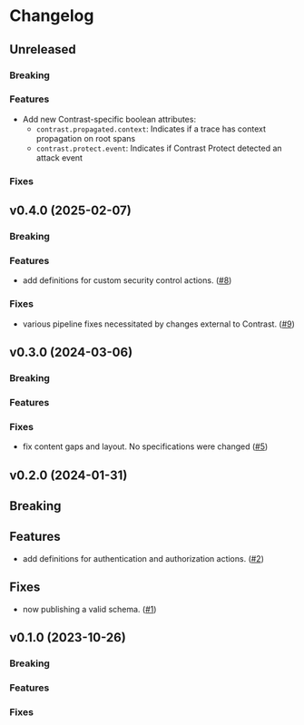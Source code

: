 # Changelog

## Unreleased

### Breaking

### Features

- Add new Contrast-specific boolean attributes:
  - `contrast.propagated.context`: Indicates if a trace has context propagation on root spans
  - `contrast.protect.event`: Indicates if Contrast Protect detected an attack event

### Fixes

## v0.4.0 (2025-02-07)

### Breaking

### Features

- add definitions for custom security control actions.
  ([#8](https://github.com/Contrast-Security-OSS/secobs-semantic-conventions/pull/8))

### Fixes

- various pipeline fixes necessitated by changes external to Contrast.
  ([#9](https://github.com/Contrast-Security-OSS/secobs-semantic-conventions/pull/9))

## v0.3.0 (2024-03-06)

### Breaking

### Features

### Fixes

- fix content gaps and layout. No specifications were changed
  ([#5](https://github.com/Contrast-Security-OSS/secobs-semantic-conventions/pull/5))

## v0.2.0 (2024-01-31)

## Breaking

## Features

- add definitions for authentication and authorization actions.
  ([#2](https://github.com/Contrast-Security-OSS/secobs-semantic-conventions/pull/2))

## Fixes

- now publishing a valid schema.
  ([#1](https://github.com/Contrast-Security-OSS/secobs-semantic-conventions/pull/1))

## v0.1.0 (2023-10-26)

### Breaking

### Features

### Fixes
